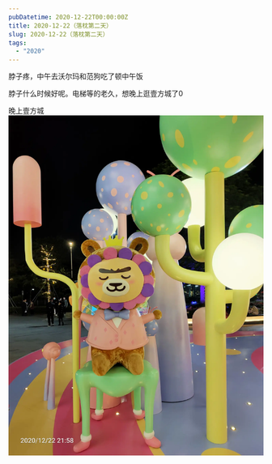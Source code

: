 ```yaml
---
pubDatetime: 2020-12-22T00:00:00Z
title: 2020-12-22（落枕第二天）
slug: 2020-12-22（落枕第二天）
tags:
  - "2020"
---
```


脖子疼，中午去沃尔玛和范狗吃了顿中午饭

脖子什么时候好呢。电梯等的老久，想晚上逛壹方城了0

晚上壹方城![](../../img/6904315-e132911366b99fe0.jpg)
